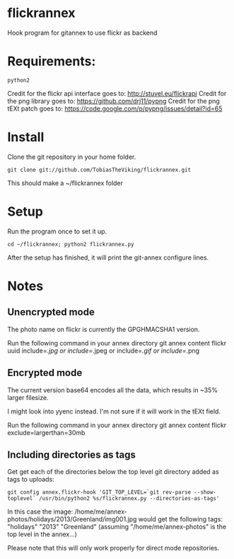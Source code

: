 flickrannex
=========

Hook program for gitannex to use flickr as backend

# Requirements:

    python2

Credit for the flickr api interface goes to: http://stuvel.eu/flickrapi
Credit for the png library goes to: https://github.com/drj11/pypng
Credit for the png tEXt patch goes to: https://code.google.com/p/pypng/issues/detail?id=65

# Install
Clone the git repository in your home folder.

    git clone git://github.com/TobiasTheViking/flickrannex.git 

This should make a ~/flickrannex folder

# Setup

Run the program once to set it up. 

    cd ~/flickrannex; python2 flickrannex.py

After the setup has finished, it will print the git-annex configure lines.

# Notes

## Unencrypted mode
The photo name on flickr is currently the GPGHMACSHA1 version.

Run the following command in your annex directory
   git annex content flickr uuid include=*.jpg or include=*.jpeg or include=*.gif or include=*.png

## Encrypted mode
The current version base64 encodes all the data, which results in ~35% larger filesize.

I might look into yyenc instead. I'm not sure if it will work in the tEXt field.

Run the following command in your annex directory
   git annex content flickr exclude=largerthan=30mb

## Including directories as tags
Get get each of the directories below the top level git directory added as tags to uploads:

    git config annex.flickr-hook 'GIT_TOP_LEVEL=`git rev-parse --show-toplevel` /usr/bin/python2 %s/flickrannex.py --directories-as-tags'

In this case the image:
   /home/me/annex-photos/holidays/2013/Greenland/img001.jpg
would get the following tags:  "holidays" "2013" "Greenland"
(assuming "/home/me/annex-photos" is the top level in the annex...)

Please note that this will only work properly for direct mode repositories.

